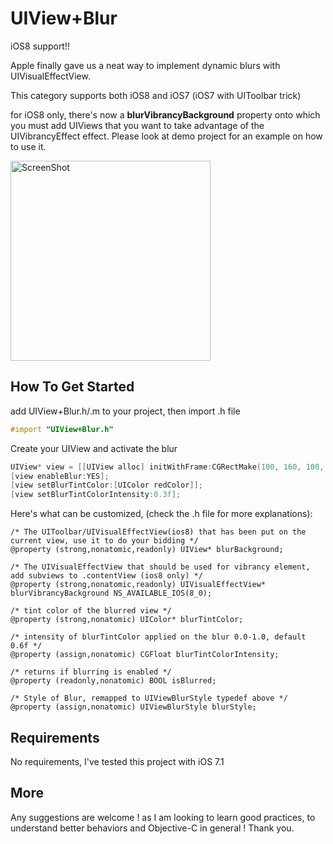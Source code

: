 UIView+Blur
=============
iOS8 support!!

Apple finally gave us a neat way to implement dynamic blurs with UIVisualEffectView.

This category supports both iOS8 and iOS7 (iOS7 with UIToolbar trick)

for iOS8 only, there's now a **blurVibrancyBackground** property onto which you must add UIViews that you want to take advantage of the UIVibrancyEffect effect. Please look at  demo project for an example on how to use it.

<img alt="ScreenShot" src="https://github.com/mmusallam/UIView-Blur/blob/master/testBlurredUIView/blurCategorySnapshot.gif?raw=true" width="320px"/>

How To Get Started
------------------
add UIView+Blur.h/.m to your project, then import .h file

```` objective-c
#import "UIView+Blur.h"
````

Create your UIView and activate the blur

```` objective-c
UIView* view = [[UIView alloc] initWithFrame:CGRectMake(100, 160, 100, 100)];    
[view enableBlur:YES];
[view setBlurTintColor:[UIColor redColor]];
[view setBlurTintColorIntensity:0.3f];
````

Here's what can be customized, (check the .h file for more explanations):
````
/* The UIToolbar/UIVisualEffectView(ios8) that has been put on the current view, use it to do your bidding */
@property (strong,nonatomic,readonly) UIView* blurBackground;

/* The UIVisualEffectView that should be used for vibrancy element, add subviews to .contentView (ios8 only) */
@property (strong,nonatomic,readonly) UIVisualEffectView* blurVibrancyBackground NS_AVAILABLE_IOS(8_0);

/* tint color of the blurred view */
@property (strong,nonatomic) UIColor* blurTintColor;

/* intensity of blurTintColor applied on the blur 0.0-1.0, default 0.6f */
@property (assign,nonatomic) CGFloat blurTintColorIntensity;

/* returns if blurring is enabled */
@property (readonly,nonatomic) BOOL isBlurred;

/* Style of Blur, remapped to UIViewBlurStyle typedef above */
@property (assign,nonatomic) UIViewBlurStyle blurStyle;
````

Requirements
---------------
No requirements,
I've tested this project with iOS 7.1


More
----

<p>Any suggestions are welcome ! as I am looking to learn good practices, to understand better behaviors and Objective-C in general !
Thank you.</p>



